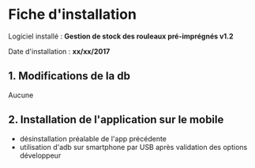 # Fiche d'installation

Logiciel installé : __Gestion de stock des rouleaux pré-imprégnés v1.2__

Date d'installation : __xx/xx/2017__

## 1. Modifications de la db
Aucune

## 2. Installation de l'application sur le mobile
- désinstallation préalable de l'app précédente
- utilisation d'adb sur smartphone par USB après validation des options développeur
